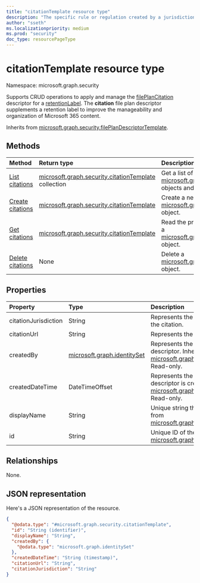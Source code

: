 ```yaml
---
title: "citationTemplate resource type"
description: "The specific rule or regulation created by a jurisdiction used to determine whether certain labels and content should be retained or deleted."
author: "sseth"
ms.localizationpriority: medium
ms.prod: "security"
doc_type: resourcePageType
---
```


# citationTemplate resource type

Namespace: microsoft.graph.security

Supports CRUD operations to apply and manage the [filePlanCitation](security-fileplancitation.md) descriptor for a [retentionLabel](security-retentionlabel.md). The **citation** file plan descriptor supplements a retention label to improve the manageability and organization of Microsoft 365 content.

Inherits from [microsoft.graph.security.filePlanDescriptorTemplate](../resources/security-fileplandescriptorTemplate.md).

## Methods
|Method|Return type|Description|
|:---|:---|:---|
|[List citations](../api/security-labelsroot-list-citations.md)|[microsoft.graph.security.citationTemplate](../resources/security-citationtemplate.md) collection|Get a list of the [microsoft.graph.security.citationTemplate](../resources/security-citationtemplate.md) objects and their properties.|
|[Create citations](../api/security-labelsroot-post-citations.md)|[microsoft.graph.security.citationTemplate](../resources/security-citationtemplate.md)|Create a new [microsoft.graph.security.citationTemplate](../resources/security-citationtemplate.md) object.|
|[Get citations](../api/security-citationtemplate-get.md)|[microsoft.graph.security.citationTemplate](../resources/security-citationtemplate.md)|Read the properties and relationships of a [microsoft.graph.security.citationTemplate](../resources/security-citationtemplate.md) object.|
|[Delete citations](../api/security-labelsroot-delete-citations.md)|None|Delete a [microsoft.graph.security.citationTemplate](../resources/security-citationtemplate.md) object.|

## Properties
|Property|Type|Description|
|:---|:---|:---|
|citationJurisdiction|String|Represents the jurisdiction or agency that published the citation.|
|citationUrl|String|Represents the URL to the published citation.|
|createdBy|[microsoft.graph.identitySet](/graph/api/resources/identityset)|Represents the user who created the citation descriptor. Inherited from [microsoft.graph.security.filePlanDescriptorTemplate](../resources/security-fileplandescriptorTemplate.md). Read-only.|
|createdDateTime|DateTimeOffset|Represents the date and time in which the citation descriptor is created. Inherited from [microsoft.graph.security.filePlanDescriptorTemplate](../resources/security-fileplandescriptorTemplate.md). Read-only.|
|displayName|String|Unique string that defines a citation name. Inherited from [microsoft.graph.security.filePlanDescriptorTemplate](../resources/security-fileplandescriptorTemplate.md).|
|id|String|Unique ID of the citation. Inherited from [microsoft.graph.entity](../resources/entity.md). Read-only.|

## Relationships
None.

## JSON representation
Here's a JSON representation of the resource.
<!-- {
  "blockType": "resource",
  "keyProperty": "id",
  "@odata.type": "microsoft.graph.security.citationTemplate",
  "baseType": "microsoft.graph.security.filePlanDescriptor",
  "openType": false
}
-->
``` json
{
  "@odata.type": "#microsoft.graph.security.citationTemplate",
  "id": "String (identifier)",
  "displayName": "String",
  "createdBy": {
    "@odata.type": "microsoft.graph.identitySet"
  },
  "createdDateTime": "String (timestamp)",
  "citationUrl": "String",
  "citationJurisdiction": "String"
}
```

